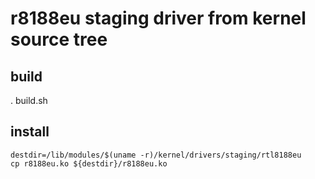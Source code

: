 # r8188eu staging driver from kernel source tree

## build
. build.sh
## install
```
destdir=/lib/modules/$(uname -r)/kernel/drivers/staging/rtl8188eu
cp r8188eu.ko ${destdir}/r8188eu.ko
```
